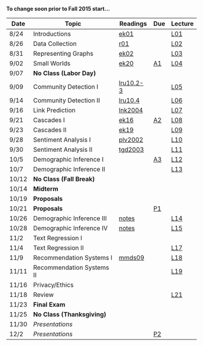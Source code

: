 **To change soon prior to Fall 2015 start...**

| Date  | Topic                      | Readings                      | Due           | Lecture      |
| ----- |----------------------------|-------------------------------|---------------|--------------|
| 8/24  | Introductions              |  [ek01](read/ek-01.pdf)       |               |[L01](lec/l01)|
| 8/26  | Data Collection            |  [r01](read/r-01.pdf)         |               |[L02](lec/l02)|
| 8/31  |  Representing Graphs       |  [ek02](read/ek-02.pdf)       |               |[L03](lec/l03)|
| 9/02  |  Small Worlds              |  [ek20](read/ek-20.pdf)       | [A1](asg/a1)  |[L04](lec/l04)|
| 9/07  | **No Class (Labor Day)**   |                               |               |              |  
| 9/09  | Community Detection I      |  [lru10.2-3](read/lru-10.pdf) |               |[L05](lec/l05)|
| 9/14  | Community Detection II     |  [lru10.4](read/lru-10.pdf)   |               |[L06](lec/l06)|
| 9/16  | Link Prediction            |  [lnk2004](read/lnk2004.pdf)  |               |[L07](lec/l07)|
| 9/21  | Cascades I                 |  [ek16](read/ek-16.pdf)       | [A2](asg/a2)  |[L08](lec/l08)|
| 9/23  | Cascades II                |  [ek19](read/ek-19.pdf)       |               |[L09](lec/l09)|
| 9/28  | Sentiment Analysis I       |  [plv2002](read/plv2002.pdf)  |               |[L10](lec/l10)|
| 9/30  | Sentiment Analysis II      |  [tgd2003](read/tgd2003.pdf)  |               |[L11](lec/l11)|
| 10/5  | Demographic Inference I    |                               | [A3](asg/a3)  |[L12](lec/l12)|
| 10/7  | Demographic Inference II   |                               |               |[L13](lec/l13)|
| 10/12 | **No Class (Fall Break)**  |                               |               |          |
| 10/14 | **Midterm**                |                               |               |          |
| 10/19 | **Proposals**              |                               |               |          |
| 10/21 | **Proposals**              |                               | [P1](project) |          |
| 10/26 | Demographic Inference III  | [notes](/lec/l14/gd.pdf)     |                |[L14](lec/l14)|
| 10/28 | Demographic Inference IV   | [notes](/lec/l14/logistic.pdf) |              |[L15](lec/l15)|
| 11/2  | Text Regression I          |                               |               |  |
| 11/4  | Text Regression II         |                               |               |[L17](lec/l17)|
| 11/9  | Recommendation Systems I  |  [mmds09](http://infolab.stanford.edu/~ullman/mmds/ch9.pdf) |               |[L18](lec/l18/)|
| 11/11 | Recommendation Systems II  |                               |               |[L19](lec/l19)|
| 11/16 | Privacy/Ethics             |                               |               | |
| 11/18 | Review                     |                               |               | [L21](lec/l21)|
| 11/23 | **Final Exam**             |                               |               |          |
| 11/25 | **No Class (Thanksgiving)**|                               |               |          |
| 11/30 | *Presentations*            |                               |               |          |
| 12/2  | *Presentations*            |                               | [P2](project) |          |
